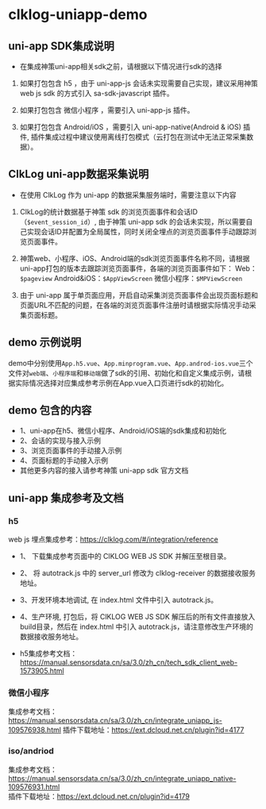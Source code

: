 # clklog-uniapp-demo

## uni-app SDK集成说明

- 在集成神策uni-app相关sdk之前，请根据以下情况进行sdk的选择

1. 如果打包包含 h5 ，由于 uni-app-js 会话未实现需要自己实现，建议采用神策 web js sdk 的方式引入 sa-sdk-javascript 插件。

2. 如果打包包含 微信小程序 ，需要引入  uni-app-js 插件。

3. 如果打包包含 Android/iOS ，需要引入  uni-app-native(Android & iOS) 插件, 插件集成过程中建议使用离线打包模式（云打包在测试中无法正常采集数据）。

## ClkLog uni-app数据采集说明

- 在使用 ClkLog 作为 uni-app 的数据采集服务端时，需要注意以下内容

1. ClkLog的统计数据基于神策 sdk 的浏览页面事件和会话ID（`$event_session_id`）, 由于神策 uni-app sdk 的会话未实现，所以需要自己实现会话ID并配置为全局属性，同时关闭全埋点的浏览页面事件手动跟踪浏览页面事件。

2. 神策web、小程序、iOS、Android端的sdk浏览页面事件名称不同，请根据uni-app打包的版本去跟踪浏览页面事件，各端的浏览页面事件如下：
 Web：`$pageview`
 Android&iOS：`$AppViewScreen`
 微信小程序：`$MPViewScreen`

3. 由于 uni-app 属于单页面应用，开启自动采集浏览页面事件会出现页面标题和页面URL不匹配的问题，在各端的浏览页面事件注册时请根据实际情况手动采集页面标题。

## demo 示例说明

 demo中分别使用`App.h5.vue`、`App.minprogram.vue`、`App.androd-ios.vue`三个文件对`web端`、`小程序端`和`移动端`做了sdk的引用、初始化和自定义集成示例，请根据实际情况选择对应集成参考示例在App.vue入口页进行sdk的初始化。

## demo 包含的内容

- 1、uni-app在h5、微信小程序、Android/iOS端的sdk集成和初始化
- 2、会话的实现与接入示例
- 3、浏览页面事件的手动接入示例
- 4、页面标题的手动接入示例
- 其他更多内容的接入请参考神策 uni-app sdk 官方文档

## uni-app 集成参考及文档

### h5

 web js 埋点集成参考：<https://clklog.com/#/integration/reference>

- 1、 下载集成参考页面中的 ClKLOG WEB JS SDK 并解压至根目录。

- 2、 将 autotrack.js 中的 server_url 修改为 clklog-receiver 的数据接收服务地址。

- 3、开发环境本地调试, 在 index.html 文件中引入 autotrack.js。

- 4、生产环境, 打包后，将 ClKLOG WEB JS SDK 解压后的所有文件直接放入build目录，然后在 index.html 中引入 autotrack.js，请注意修改生产环境的数据接收服务地址。
  
- h5集成参考文档：<https://manual.sensorsdata.cn/sa/3.0/zh_cn/tech_sdk_client_web-1573905.html>

### 微信小程序

集成参考文档：<https://manual.sensorsdata.cn/sa/3.0/zh_cn/integrate_uniapp_js-109576938.html>
插件下载地址：<https://ext.dcloud.net.cn/plugin?id=4177>

### iso/andriod

集成参考文档：<https://manual.sensorsdata.cn/sa/3.0/zh_cn/integrate_uniapp_native-109576931.html>  
插件下载地址：<https://ext.dcloud.net.cn/plugin?id=4179>
